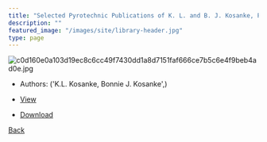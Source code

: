 ```yaml
---
title: "Selected Pyrotechnic Publications of K. L. and B. J. Kosanke, Part 2 (1990 and 1992)"
description: ""
featured_image: "/images/site/library-header.jpg"
type: page
---
```


![c0d160e0a103d19ec8c6cc49f7430dd1a8d7151faf666ce7b5c6e4f9beb4ad0e.jpg](https://drive.google.com/uc?export=view&id=1iM2s0ufnHEF0ilZbkMi4iWqEB8nRfnya)
* Authors: ('K.L. Kosanke, Bonnie J. Kosanke',)
* <a href="https://drive.google.com/uc?export=view&id=1ILnMuwVlk4tPMWrvCJFY0rWttnXbIljK" target="_blank">View</a>

* [Download](https://drive.google.com/uc?export=download&id=1ILnMuwVlk4tPMWrvCJFY0rWttnXbIljK)

[Back](/library/)
